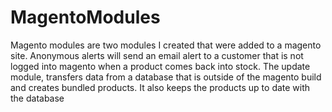 # MagentoModules
Magento modules are two modules I created that were added to a magento site.
Anonymous alerts will send an email alert to a customer that is not logged into magento when a product comes back into stock.
The update module, transfers data from a database that is outside of the magento build and creates bundled products. It also keeps the products up to date with the database


